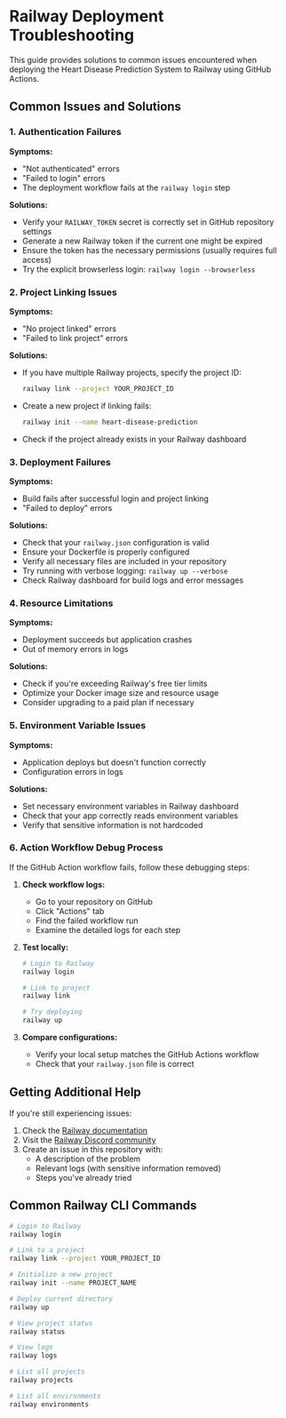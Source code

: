 # Railway Deployment Troubleshooting

This guide provides solutions to common issues encountered when deploying the Heart Disease Prediction System to Railway using GitHub Actions.

## Common Issues and Solutions

### 1. Authentication Failures

**Symptoms:**
- "Not authenticated" errors
- "Failed to login" errors
- The deployment workflow fails at the `railway login` step

**Solutions:**
- Verify your `RAILWAY_TOKEN` secret is correctly set in GitHub repository settings
- Generate a new Railway token if the current one might be expired
- Ensure the token has the necessary permissions (usually requires full access)
- Try the explicit browserless login: `railway login --browserless`

### 2. Project Linking Issues

**Symptoms:**
- "No project linked" errors
- "Failed to link project" errors

**Solutions:**
- If you have multiple Railway projects, specify the project ID:
  ```bash
  railway link --project YOUR_PROJECT_ID
  ```
- Create a new project if linking fails:
  ```bash
  railway init --name heart-disease-prediction
  ```
- Check if the project already exists in your Railway dashboard

### 3. Deployment Failures

**Symptoms:**
- Build fails after successful login and project linking
- "Failed to deploy" errors

**Solutions:**
- Check that your `railway.json` configuration is valid
- Ensure your Dockerfile is properly configured
- Verify all necessary files are included in your repository
- Try running with verbose logging: `railway up --verbose`
- Check Railway dashboard for build logs and error messages

### 4. Resource Limitations

**Symptoms:**
- Deployment succeeds but application crashes
- Out of memory errors in logs

**Solutions:**
- Check if you're exceeding Railway's free tier limits
- Optimize your Docker image size and resource usage
- Consider upgrading to a paid plan if necessary

### 5. Environment Variable Issues

**Symptoms:**
- Application deploys but doesn't function correctly
- Configuration errors in logs

**Solutions:**
- Set necessary environment variables in Railway dashboard
- Check that your app correctly reads environment variables
- Verify that sensitive information is not hardcoded

### 6. Action Workflow Debug Process

If the GitHub Action workflow fails, follow these debugging steps:

1. **Check workflow logs:**
   - Go to your repository on GitHub
   - Click "Actions" tab
   - Find the failed workflow run
   - Examine the detailed logs for each step

2. **Test locally:**
   ```bash
   # Login to Railway
   railway login

   # Link to project
   railway link

   # Try deploying
   railway up
   ```

3. **Compare configurations:**
   - Verify your local setup matches the GitHub Actions workflow
   - Check that your `railway.json` file is correct

## Getting Additional Help

If you're still experiencing issues:

1. Check the [Railway documentation](https://docs.railway.app/)
2. Visit the [Railway Discord community](https://discord.railway.app/)
3. Create an issue in this repository with:
   - A description of the problem
   - Relevant logs (with sensitive information removed)
   - Steps you've already tried

## Common Railway CLI Commands

```bash
# Login to Railway
railway login

# Link to a project
railway link --project YOUR_PROJECT_ID

# Initialize a new project
railway init --name PROJECT_NAME

# Deploy current directory
railway up

# View project status
railway status

# View logs
railway logs

# List all projects
railway projects

# List all environments
railway environments
```


